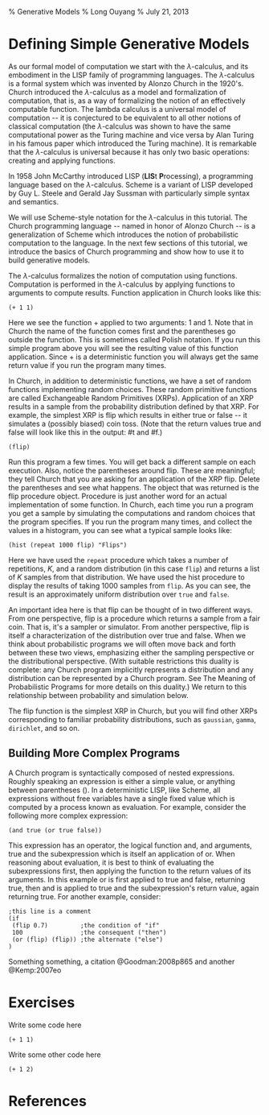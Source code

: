 % Generative Models
% Long Ouyang
% July 21, 2013

# Defining Simple Generative Models

As our formal model of computation we start with the $\lambda$-calculus, and its embodiment in the LISP family of programming languages. The $\lambda$-calculus is a formal system which was invented by Alonzo Church in the 1920's. Church introduced the $\lambda$-calculus as a model and formalization of computation, that is, as a way of formalizing the notion of an effectively computable function. The lambda calculus is a universal model of computation -- it is conjectured to be equivalent to all other notions of classical computation (the $\lambda$-calculus was shown to have the same computational power as the Turing machine and vice versa by Alan Turing in his famous paper which introduced the Turing machine). It is remarkable that the $\lambda$-calculus is universal because it has only two basic operations: creating and applying functions.

In 1958 John McCarthy introduced LISP (**LIS**t **P**rocessing), a programming language based on the $\lambda$-calculus. Scheme is a variant of LISP developed by Guy L. Steele and Gerald Jay Sussman with particularly simple syntax and semantics.

We will use Scheme-style notation for the $\lambda$-calculus in this tutorial. The Church programming language -- named in honor of Alonzo Church -- is a generalization of Scheme which introduces the notion of probabilistic computation to the language. In the next few sections of this tutorial, we introduce the basics of Church programming and show how to use it to build generative models.

The $\lambda$-calculus formalizes the notion of computation using functions. Computation is performed in the $\lambda$-calculus by applying functions to arguments to compute results. Function application in Church looks like this:

~~~~ {.bher data-exercise="simple-flip"}
(+ 1 1)
~~~~

Here we see the function + applied to two arguments: 1 and 1. Note that in Church the name of the function comes first and the parentheses go outside the function. This is sometimes called Polish notation. If you run this simple program above you will see the resulting value of this function application. Since + is a deterministic function you will always get the same return value if you run the program many times.

In Church, in addition to deterministic functions, we have a set of random functions implementing random choices. These random primitive functions are called Exchangeable Random Primitives (XRPs). Application of an XRP results in a sample from the probability distribution defined by that XRP. For example, the simplest XRP is flip which results in either true or false -- it simulates a (possibly biased) coin toss. (Note that the return values true and false will look like this in the output: #t and #f.)

~~~~ {.bher}
(flip)
~~~~

Run this program a few times. You will get back a different sample on each execution. Also, notice the parentheses around flip. These are meaningful; they tell Church that you are asking for an application of the XRP flip. Delete the parentheses and see what happens. The object that was returned is the flip procedure object. Procedure is just another word for an actual implementation of some function. In Church, each time you run a program you get a sample by simulating the computations and random choices that the program specifies. If you run the program many times, and collect the values in a histogram, you can see what a typical sample looks like:

~~~~ {.bher}
(hist (repeat 1000 flip) "Flips")
~~~~


Here we have used the `repeat` procedure which takes a number of repetitions, $K$, and a random distribution (in this case `flip`) and returns a list of $K$ samples from that distribution. We have used the hist procedure to display the results of taking 1000 samples from `flip`. As you can see, the result is an approximately uniform distribution over `true` and `false`.

An important idea here is that flip can be thought of in two different ways. From one perspective, flip is a procedure which returns a sample from a fair coin. That is, it's a sampler or simulator. From another perspective, flip is itself a characterization of the distribution over true and false. When we think about probabilistic programs we will often move back and forth between these two views, emphasizing either the sampling perspective or the distributional perspective. (With suitable restrictions this duality is complete: any Church program implicitly represents a distribution and any distribution can be represented by a Church program. See The Meaning of Probabilistic Programs for more details on this duality.) We return to this relationship between probability and simulation below.

The flip function is the simplest XRP in Church, but you will find other XRPs corresponding to familiar probability distributions, such as `gaussian`, `gamma`, `dirichlet`, and so on.

## Building More Complex Programs

A Church program is syntactically composed of nested expressions. Roughly speaking an expression is either a simple value, or anything between parentheses (). In a deterministic LISP, like Scheme, all expressions without free variables have a single fixed value which is computed by a process known as evaluation. For example, consider the following more complex expression:

~~~~ {.bher}
(and true (or true false))
~~~~

This expression has an operator, the logical function and, and arguments, true and the subexpression which is itself an application of or. When reasoning about evaluation, it is best to think of evaluating the subexpressions first, then applying the function to the return values of its arguments. In this example or is first applied to true and false, returning true, then and is applied to true and the subexpression's return value, again returning true.
For another example, consider:

~~~~ {.bher}
;this line is a comment
(if 
 (flip 0.7)         ;the condition of "if"
 100                ;the consequent ("then")
 (or (flip) (flip)) ;the alternate ("else")
)
~~~~

Something something, a citation @Goodman:2008p865 and another @Kemp:2007eo

# Exercises
Write some code here

~~~~ {.bher}
(+ 1 1)
~~~~

Write some other code here

~~~~ {.bher}
(+ 1 2)
~~~~


# References

